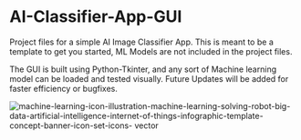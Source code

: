 # AI-Classifier-App-GUI
Project files for a simple AI Image Classifier App. 
This is meant to be a template to get you started, 
ML Models are not included in the project files.

The GUI is built using Python-Tkinter, and any sort of
Machine learning model can be loaded and tested visually.
Future Updates will be added for faster efficiency or bugfixes.



 ![machine-learning-icon-illustration-machine-learning-solving-robot-big-data-artificial-intelligence-internet-of-things-infographic-template-concept-banner-icon-set-icons-          vector](https://github.com/Darkship86/AI-Classifier-App-GUI/assets/82195509/a9edec1d-1df4-4d2c-8f6c-cf5c02d08548)


